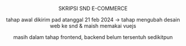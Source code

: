 <p align="center">
SKRIPSI SND E-COMMERCE
</p>
<p align="center">
tahap awal dikirim pad atanggal 21 feb 2024 -> tahap mengubah desain web ke snd & maish memakai vuejs
</p>
<p align="center">
masih dalam tahap frontend, backend belum tersentuh sedikitpun
</p>
